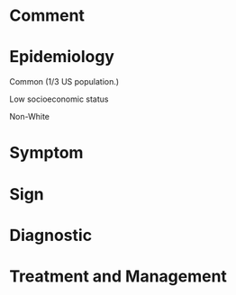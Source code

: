 # Comment

# Epidemiology

Common
(1/3 US population.)

Low socioeconomic status

Non-White

# Symptom

# Sign

# Diagnostic

# Treatment and Management
